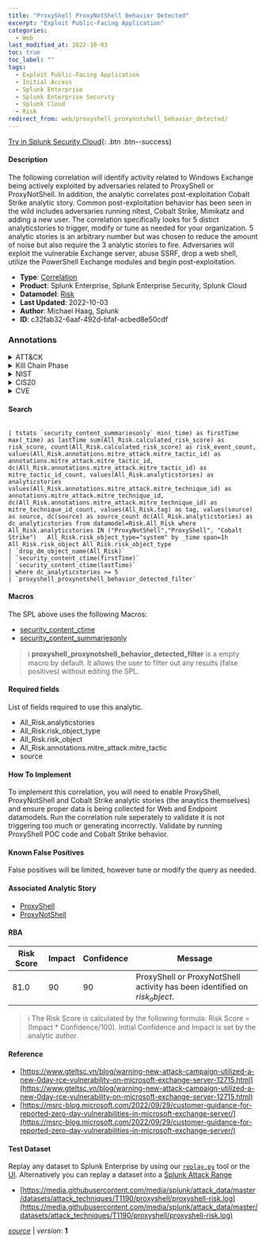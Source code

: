 ```yaml
---
title: "ProxyShell ProxyNotShell Behavior Detected"
excerpt: "Exploit Public-Facing Application"
categories:
  - Web
last_modified_at: 2022-10-03
toc: true
toc_label: ""
tags:
  - Exploit Public-Facing Application
  - Initial Access
  - Splunk Enterprise
  - Splunk Enterprise Security
  - Splunk Cloud
  - Risk
redirect_from: web/proxyshell_proxynotshell_behavior_detected/
---
```




[Try in Splunk Security Cloud](https://www.splunk.com/en_us/cyber-security.html){: .btn .btn--success}

#### Description

The following correlation will identify activity related to Windows Exchange being actively exploited by adversaries related to ProxyShell or ProxyNotShell. In addition, the analytic correlates post-exploitation Cobalt Strike analytic story. Common post-exploitation behavior has been seen in the wild includes adversaries running nltest, Cobalt Strike, Mimikatz and adding a new user. The correlation specifically looks for 5 distict analyticstories to trigger, modify or tune as needed for your organization. 5 analytic stories is an arbitrary number but was chosen to reduce the amount of noise but also require the 3 analytic stories to fire. Adversaries will exploit the vulnerable Exchange server, abuse SSRF, drop a web shell, utilize the PowerShell Exchange modules and begin post-exploitation.

- **Type**: [Correlation](https://github.com/splunk/security_content/wiki/Detection-Analytic-Types)
- **Product**: Splunk Enterprise, Splunk Enterprise Security, Splunk Cloud
- **Datamodel**: [Risk](https://docs.splunk.com/Documentation/CIM/latest/User/Risk)
- **Last Updated**: 2022-10-03
- **Author**: Michael Haag, Splunk
- **ID**: c32fab32-6aaf-492d-bfaf-acbed8e50cdf

### Annotations
<details>
  <summary>ATT&CK</summary>

<div markdown="1">

#### [ATT&CK](https://attack.mitre.org/)

| ID          | Technique   | Tactic         |
| ----------- | ----------- |--------------- |
| [T1190](https://attack.mitre.org/techniques/T1190/) | Exploit Public-Facing Application | Initial Access |

</div>
</details>


<details>
  <summary>Kill Chain Phase</summary>

<div markdown="1">

* Exploitation


</div>
</details>


<details>
  <summary>NIST</summary>

<div markdown="1">

* DE.CM



</div>
</details>

<details>
  <summary>CIS20</summary>

<div markdown="1">

* CIS 3
* CIS 5
* CIS 16



</div>
</details>

<details>
  <summary>CVE</summary>

<div markdown="1">


</div>
</details>


#### Search

```

| tstats `security_content_summariesonly` min(_time) as firstTime max(_time) as lastTime sum(All_Risk.calculated_risk_score) as risk_score, count(All_Risk.calculated_risk_score) as risk_event_count, values(All_Risk.annotations.mitre_attack.mitre_tactic_id) as annotations.mitre_attack.mitre_tactic_id, dc(All_Risk.annotations.mitre_attack.mitre_tactic_id) as mitre_tactic_id_count, values(All_Risk.analyticstories) as analyticstories values(All_Risk.annotations.mitre_attack.mitre_technique_id) as annotations.mitre_attack.mitre_technique_id, dc(All_Risk.annotations.mitre_attack.mitre_technique_id) as mitre_technique_id_count, values(All_Risk.tag) as tag, values(source) as source, dc(source) as source_count dc(All_Risk.analyticstories) as dc_analyticstories from datamodel=Risk.All_Risk where All_Risk.analyticstories IN ("ProxyNotShell","ProxyShell", "Cobalt Strike")   All_Risk.risk_object_type="system" by _time span=1h All_Risk.risk_object All_Risk.risk_object_type 
| `drop_dm_object_name(All_Risk)` 
| `security_content_ctime(firstTime)` 
| `security_content_ctime(lastTime)` 
| where dc_analyticstories >= 5 
| `proxyshell_proxynotshell_behavior_detected_filter`
```

#### Macros
The SPL above uses the following Macros:
* [security_content_ctime](https://github.com/splunk/security_content/blob/develop/macros/security_content_ctime.yml)
* [security_content_summariesonly](https://github.com/splunk/security_content/blob/develop/macros/security_content_summariesonly.yml)

> :information_source:
> **proxyshell_proxynotshell_behavior_detected_filter** is a empty macro by default. It allows the user to filter out any results (false positives) without editing the SPL.



#### Required fields
List of fields required to use this analytic.
* All_Risk.analyticstories
* All_Risk.risk_object_type
* All_Risk.risk_object
* All_Risk.annotations.mitre_attack.mitre_tactic
* source



#### How To Implement
To implement this correlation, you will need to enable ProxyShell, ProxyNotShell and Cobalt Strike analytic stories (the anaytics themselves) and ensure proper data is being collected for Web and Endpoint datamodels. Run the correlation rule seperately to validate it is not triggering too much or generating incorrectly. Validate by running ProxyShell POC code and Cobalt Strike behavior.
#### Known False Positives
False positives will be limited, however tune or modify the query as needed.

#### Associated Analytic Story
* [ProxyShell](/stories/proxyshell)
* [ProxyNotShell](/stories/proxynotshell)




#### RBA

| Risk Score  | Impact      | Confidence   | Message      |
| ----------- | ----------- |--------------|--------------|
| 81.0 | 90 | 90 | ProxyShell or ProxyNotShell activity has been identified on $risk_object$. |


> :information_source:
> The Risk Score is calculated by the following formula: Risk Score = (Impact * Confidence/100). Initial Confidence and Impact is set by the analytic author.


#### Reference

* [https://www.gteltsc.vn/blog/warning-new-attack-campaign-utilized-a-new-0day-rce-vulnerability-on-microsoft-exchange-server-12715.html](https://www.gteltsc.vn/blog/warning-new-attack-campaign-utilized-a-new-0day-rce-vulnerability-on-microsoft-exchange-server-12715.html)
* [https://msrc-blog.microsoft.com/2022/09/29/customer-guidance-for-reported-zero-day-vulnerabilities-in-microsoft-exchange-server/](https://msrc-blog.microsoft.com/2022/09/29/customer-guidance-for-reported-zero-day-vulnerabilities-in-microsoft-exchange-server/)



#### Test Dataset
Replay any dataset to Splunk Enterprise by using our [`replay.py`](https://github.com/splunk/attack_data#using-replaypy) tool or the [UI](https://github.com/splunk/attack_data#using-ui).
Alternatively you can replay a dataset into a [Splunk Attack Range](https://github.com/splunk/attack_range#replay-dumps-into-attack-range-splunk-server)

* [https://media.githubusercontent.com/media/splunk/attack_data/master/datasets/attack_techniques/T1190/proxyshell/proxyshell-risk.log](https://media.githubusercontent.com/media/splunk/attack_data/master/datasets/attack_techniques/T1190/proxyshell/proxyshell-risk.log)



[*source*](https://github.com/splunk/security_content/tree/develop/detections/web/proxyshell_proxynotshell_behavior_detected.yml) \| *version*: **1**